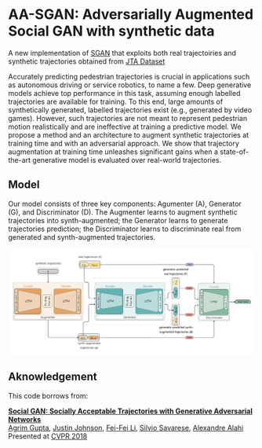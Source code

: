# AA-SGAN: Adversarially Augmented Social GAN with synthetic data

A new implementation of [SGAN](https://arxiv.org/abs/1803.10892) that exploits both real trajectoiries and synthetic trajectories obtained from [JTA Dataset](https://aimagelab.ing.unimore.it/imagelab/page.asp?IdPage=25)

Accurately predicting pedestrian trajectories is crucial in applications such as autonomous driving or service robotics, to name a few. Deep generative models achieve top performance in this task, assuming enough labelled trajectories are available for training. To this end, large amounts of synthetically generated, labelled trajectories exist (e.g., generated by video games). However, such trajectories are not meant to represent pedestrian motion realistically and are ineffective at training a predictive model. We propose a method and an architecture to augment synthetic trajectories at training time and with an adversarial approach. We show that trajectory augmentation at training time unleashes significant gains when a state-of-the-art generative model is evaluated over real-world trajectories.

## Model
Our model consists of three key components: Agumenter (A), Generator (G), and Discriminator (D). The Augmenter learns to augment synthetic trajectories into synth-augmented; the Generator learns to
generate trajectories prediction; the Discriminator learns to discriminate real from generated and synth-augmented trajectories.

<div align='center'>
  <img src='images/AASGAN_architecture.png' width='1000px'>
</div>

## Aknowledgement
This code borrows from:

**<a href="https://arxiv.org/abs/1803.10892">Social GAN: Socially Acceptable Trajectories with Generative Adversarial Networks</a>**
<br>
<a href="http://web.stanford.edu/~agrim/">Agrim Gupta</a>,
<a href="http://cs.stanford.edu/people/jcjohns/">Justin Johnson</a>,
<a href="http://vision.stanford.edu/feifeili/">Fei-Fei Li</a>,
<a href="http://cvgl.stanford.edu/silvio/">Silvio Savarese</a>,
<a href="http://web.stanford.edu/~alahi/">Alexandre Alahi</a>
<br>
Presented at [CVPR 2018](http://cvpr2018.thecvf.com/)
